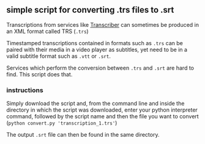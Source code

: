 ## simple script for converting .trs files to .srt

Transcriptions from services like [Transcriber](http://trans.sourceforge.net/en/presentation.php) can sometimes be produced in an XML format called TRS (`.trs`)

Timestamped transcriptions contained in formats such as `.trs` can be paired with their media in a video player as subtitles, yet need to be in a valid subtitle format such as `.vtt` or `.srt`.

Services which perform the conversion between `.trs` and `.srt` are hard to find. This script does that.

### instructions

Simply download the script and, from the command line and inside the directory in which the script was downloaded, enter your python interpreter command, followed by the script name and then the file you want to convert (`python convert.py 'transcription_1.trs'`)

The output `.srt` file can then be found in the same directory.
